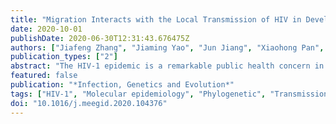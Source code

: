 ```yaml
---
title: "Migration Interacts with the Local Transmission of HIV in Developed Trade Areas: A Molecular Transmission Network Analysis in China"
date: 2020-10-01
publishDate: 2020-06-30T12:31:43.676475Z
authors: ["Jiafeng Zhang", "Jiaming Yao", "Jun Jiang", "Xiaohong Pan", "Mingyu Luo", "Yan Xia", "Qin Fan", "Xiaobei Ding", "Jianjun Ruan", "Andreas Handel", "Justin Bahl", "Wanjun Chen", "Lianqi Zha", "Tao Fu"]
publication_types: ["2"]
abstract: "The HIV-1 epidemic is a remarkable public health concern in China, especially in developed trade areas. We aimed to investigate the interaction of migration with the local transmission network in a typical trade area, Yiwu City, the world's largest commodity distribution center. Based on 390 pol sequences from 413 participants diagnosed between 2014 and 2016, putative transmission clusters and the underlying demographic and behavioral characteristics were analyzed. Recent infection status was determined by HIV-1 limiting antigen avidity enzyme immunoassay to identify active clusters. Multiple subtypes were identified, with a predominance of CRF01_AE (47.4%) and CRF07_BC (40.8%), followed by 9 other subtypes and 8 URFs. Multivariable analyses revealed that individuals in clusters were more likely to be local residents, infected through heterosexual behaviors, and infected with CRF01_AE (P~$<~$.05). Of men who have sex with men (MSM), 81% were linked to other MSM, and only 3% were linked to heterosexual women. Of heterosexual women, 67% were linked to heterosexual men, and 11% to MSM. Yiwu residents were more likely to link to locals than that of migrants (43% vs 20%, P~$<~$.001). By contrast, local MSM and migrant MSM all had high percentages of linkage to migrant MSM (57% vs 69%, P~=~.069). Our findings reveal that migration promotes the dissemination and dynamic change of HIV, which are interwoven between locals and migrants. The results highlight the far-reaching influence of migrant MSM on the local HIV transmission network."
featured: false
publication: "*Infection, Genetics and Evolution*"
tags: ["HIV-1", "Molecular epidemiology", "Phylogenetic", "Transmission network"]
doi: "10.1016/j.meegid.2020.104376"
---
```


